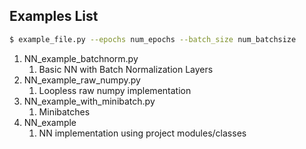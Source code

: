## Examples List
```bash
$ example_file.py --epochs num_epochs --batch_size num_batchsize
```
1. NN_example_batchnorm.py
   1. Basic NN with Batch Normalization Layers
2. NN_example_raw_numpy.py
   1. Loopless raw numpy implementation
3. NN_example_with_minibatch.py
   1. Minibatches
4. NN_example
   1. NN implementation using project modules/classes  